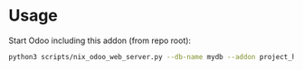 # Usage

Start Odoo including this addon (from repo root):

```bash
python3 scripts/nix_odoo_web_server.py --db-name mydb --addon project_hr
```
